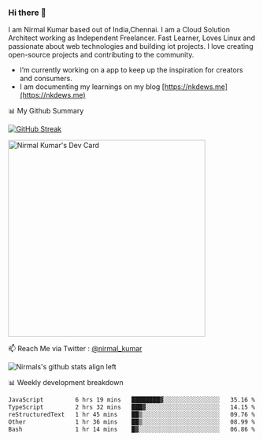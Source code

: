 ### Hi there 👋

 I am Nirmal Kumar based out of India,Chennai. I am a Cloud Solution Architect working as Independent Freelancer. Fast Learner, Loves Linux and passionate about web technologies and building iot projects. I love creating open-source projects and contributing to the community.

- I’m currently working on a app to keep up the inspiration for creators and consumers.
- I am documenting my learnings on my blog [https://nkdews.me](https://nkdews.me)


📊 My Github Summary

[![GitHub Streak](https://github-readme-streak-stats.herokuapp.com?user=nk-gears&theme=dark&hide_border=true&date_format=M%20j%5B%2C%20Y%5D)](https://git.io/streak-stats)

<a href="https://app.daily.dev/nirmal_kumar"><img src="https://api.daily.dev/devcards/a16cfcf02d384b16b41de71ce4d1d811.png?r=8ve" width="400" alt="Nirmal Kumar's Dev Card"/></a>

📫 Reach Me via  Twitter : [@nirmal_kumar](https://twitter.com/nirmal_kumar)

![Nirmals's github stats align left](https://github-readme-stats.vercel.app/api?username=nk-gears&show_icons=true)


📊 Weekly development breakdown

<!--START_SECTION:waka-->

```txt
JavaScript         6 hrs 19 mins   ████████▓░░░░░░░░░░░░░░░░   35.16 %
TypeScript         2 hrs 32 mins   ███▓░░░░░░░░░░░░░░░░░░░░░   14.15 %
reStructuredText   1 hr 45 mins    ██▒░░░░░░░░░░░░░░░░░░░░░░   09.76 %
Other              1 hr 36 mins    ██▒░░░░░░░░░░░░░░░░░░░░░░   08.99 %
Bash               1 hr 14 mins    █▓░░░░░░░░░░░░░░░░░░░░░░░   06.86 %
```

<!--END_SECTION:waka-->


